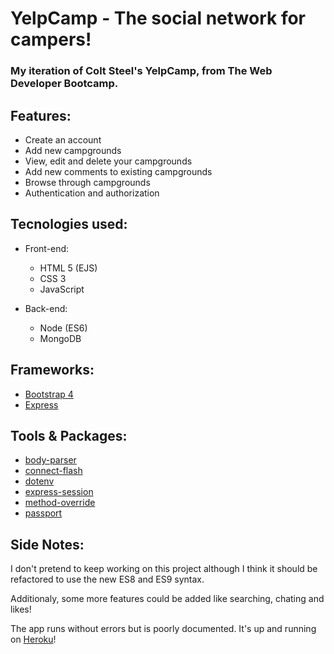 # YelpCamp - The social network for campers!

### My iteration of Colt Steel's YelpCamp, from The Web Developer Bootcamp.

## Features:

- Create an account
- Add new campgrounds
- View, edit and delete your campgrounds
- Add new comments to existing campgrounds
- Browse through campgrounds
- Authentication and authorization

## Tecnologies used:

- Front-end:

  - HTML 5 (EJS)
  - CSS 3
  - JavaScript

- Back-end:
  - Node (ES6)
  - MongoDB

## Frameworks:

- [Bootstrap 4](https://getbootstrap.com/)
- [Express](https://expressjs.com/)

## Tools & Packages:

- [body-parser](https://www.npmjs.com/package/body-parser)
- [connect-flash](https://www.npmjs.com/package/connect-flash)
- [dotenv](https://www.npmjs.com/package/dotenv)
- [express-session](https://www.npmjs.com/package/express-session)
- [method-override](https://www.npmjs.com/package/method-override)
- [passport](https://www.npmjs.com/package/passport)

## Side Notes:

I don't pretend to keep working on this project although I think it should be refactored to use the new ES8 and ES9 syntax.

Additionaly, some more features could be added like searching, chating and likes!

The app runs without errors but is poorly documented. It's up and running on <a href="https://polar-sea-05769.herokuapp.com/" target="_blank">Heroku</a>!
